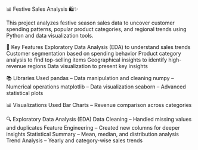 📊 Festive Sales Analysis 🛍️✨

This project analyzes festive season sales data to uncover customer spending patterns, popular product categories, and regional trends using Python and data visualization tools.

📌 Key Features
Exploratory Data Analysis (EDA) to understand sales trends
Customer segmentation based on spending behavior
Product category analysis to find top-selling items
Geographical insights to identify high-revenue regions
Data visualization to present key insights

📚 Libraries Used
pandas – Data manipulation and cleaning
numpy – Numerical operations
matplotlib – Data visualization
seaborn – Advanced statistical plots

📊 Visualizations Used
Bar Charts – Revenue comparison across categories

🔍 Exploratory Data Analysis (EDA)
Data Cleaning – Handled missing values and duplicates
Feature Engineering – Created new columns for deeper insights
Statistical Summary – Mean, median, and distribution analysis
Trend Analysis – Yearly and category-wise sales trends
